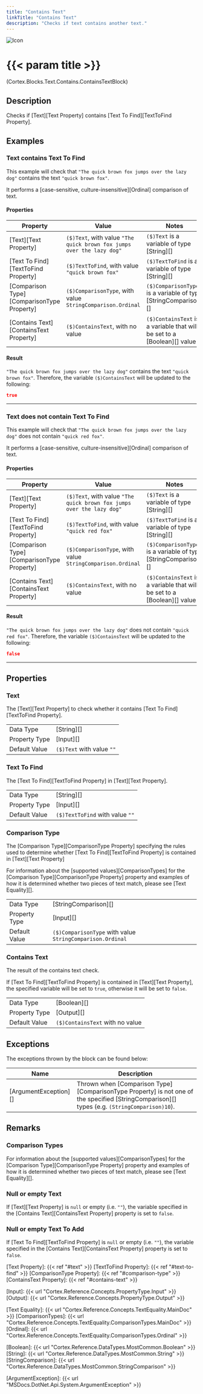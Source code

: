 ```yaml
---
title: "Contains Text"
linkTitle: "Contains Text"
description: "Checks if text contains another text."
---
```


![Icon](/blocks/text-contains-block-icon.png)

# {{< param title >}}

<p class="namespace">(Cortex.Blocks.Text.Contains.ContainsTextBlock)</p>

## Description

Checks if [Text][Text Property] contains [Text To Find][TextToFind Property].

## Examples

### Text contains Text To Find

This example will check that `"The quick brown fox jumps over the lazy dog"` contains the text `"quick brown fox"`.

It performs a [case-sensitive, culture-insensitive][Ordinal] comparison of text.

#### Properties

| Property           | Value                     | Notes                                    |
|--------------------|---------------------------|------------------------------------------|
| [Text][Text Property] | `($)Text`, with value `"The quick brown fox jumps over the lazy dog"` | `($)Text` is a variable of type [String][] |
| [Text To Find][TextToFind Property] | `($)TextToFind`, with value `"quick brown fox"` | `($)TextToFind` is a variable of type [String][] |
| [Comparison Type][ComparisonType Property] | `($)ComparisonType`, with value `StringComparison.Ordinal` | `($)ComparisonType` is a variable of type [StringComparison][] |
| [Contains Text][ContainsText Property] | `($)ContainsText`, with no value | `($)ContainsText` is a variable that will be set to a [Boolean][] value |

#### Result

`"The quick brown fox jumps over the lazy dog"` contains the text `"quick brown fox"`. Therefore, the variable `($)ContainsText` will be updated to the following:

```json
true
```

***

### Text does not contain Text To Find

This example will check that `"The quick brown fox jumps over the lazy dog"` does not contain `"quick red fox"`.

It performs a [case-sensitive, culture-insensitive][Ordinal] comparison of text.

#### Properties

| Property           | Value                     | Notes                                    |
|--------------------|---------------------------|------------------------------------------|
| [Text][Text Property] | `($)Text`, with value `"The quick brown fox jumps over the lazy dog"` | `($)Text` is a variable of type [String][] |
| [Text To Find][TextToFind Property] | `($)TextToFind`, with value `"quick red fox"` | `($)TextToFind` is a variable of type [String][] |
| [Comparison Type][ComparisonType Property] | `($)ComparisonType`, with value `StringComparison.Ordinal` | `($)ComparisonType` is a variable of type [StringComparison][] |
| [Contains Text][ContainsText Property] | `($)ContainsText`, with no value | `($)ContainsText` is a variable that will be set to a [Boolean][] value |

#### Result

`"The quick brown fox jumps over the lazy dog"` does not contain `"quick red fox"`. Therefore, the variable `($)ContainsText` will be updated to the following:

```json
false
```

***

## Properties

### Text

The [Text][Text Property] to check whether it contains [Text To Find][TextToFind Property].

| | |
|--------------------|---------------------------|
| Data Type | [String][] |
| Property Type | [Input][] |
| Default Value | `($)Text` with value `""` |

### Text To Find

The [Text To Find][TextToFind Property] in [Text][Text Property].

| | |
|--------------------|---------------------------|
| Data Type | [String][] |
| Property Type | [Input][] |
| Default Value | `($)TextToFind` with value `""` |

### Comparison Type

The [Comparison Type][ComparisonType Property] specifying the rules used to determine whether [Text To Find][TextToFind Property] is contained in [Text][Text Property]

For information about the [supported values][ComparisonTypes] for the [Comparison Type][ComparisonType Property] property and examples of how it is determined whether two pieces of text match, please see [Text Equality][].

| | |
|--------------------|---------------------------|
| Data Type | [StringComparison][] |
| Property Type | [Input][] |
| Default Value | `($)ComparisonType` with value `StringComparison.Ordinal` |

### Contains Text

The result of the contains text check.

If [Text To Find][TextToFind Property] is contained in [Text][Text Property], the specified variable will be set to `true`, otherwise it will be set to `false`.

| | |
|--------------------|---------------------------|
| Data Type | [Boolean][] |
| Property Type | [Output][] |
| Default Value | `($)ContainsText` with no value |

## Exceptions

The exceptions thrown by the block can be found below:

| Name     | Description |
|----------|----------|
| [ArgumentException][] | Thrown when [Comparison Type][ComparisonType Property] is not one of the specified [StringComparison][] types (e.g. `(StringComparison)10`). |

## Remarks

### Comparison Types

For information about the [supported values][ComparisonTypes] for the [Comparison Type][ComparisonType Property] property and examples of how it is determined whether two pieces of text match, please see [Text Equality][].

### Null or empty Text

If [Text][Text Property] is `null` or empty (i.e. `""`), the variable specified in the  [Contains Text][ContainsText Property] property is set to `false`.

### Null or empty Text To Add

If [Text To Find][TextToFind Property] is `null` or empty (i.e. `""`), the variable specified in the [Contains Text][ContainsText Property] property is set to `false`.

[Text Property]: {{< ref "#text" >}}
[TextToFind Property]: {{< ref "#text-to-find" >}}
[ComparisonType Property]: {{< ref "#comparison-type" >}}
[ContainsText Property]: {{< ref "#contains-text" >}}

[Input]: {{< url "Cortex.Reference.Concepts.PropertyType.Input" >}}
[Output]: {{< url "Cortex.Reference.Concepts.PropertyType.Output" >}}

[Text Equality]: {{< url "Cortex.Reference.Concepts.TextEquality.MainDoc" >}}
[ComparisonTypes]: {{< url "Cortex.Reference.Concepts.TextEquality.ComparisonTypes.MainDoc" >}}
[Ordinal]: {{< url "Cortex.Reference.Concepts.TextEquality.ComparisonTypes.Ordinal" >}}

[Boolean]: {{< url "Cortex.Reference.DataTypes.MostCommon.Boolean" >}}
[String]: {{< url "Cortex.Reference.DataTypes.MostCommon.String" >}}
[StringComparison]: {{< url "Cortex.Reference.DataTypes.MostCommon.StringComparison" >}}

[ArgumentException]: {{< url "MSDocs.DotNet.Api.System.ArgumentException" >}}
